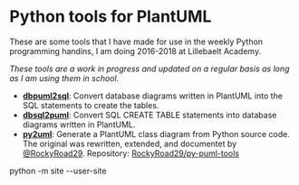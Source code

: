 # Python tools for PlantUML

These are some tools that I have made for use in the weekly Python programming
handins, I am doing 2016-2018 at Lillebaelt Academy.

*These tools are a work in progress and updated on a regular basis as long as
I am using them in school.*

 * [**dbpuml2sql**](dbpuml2sql/): Convert database diagrams written in PlantUML into the
   SQL statements to create the tables.
 * [**dbsql2puml**](dbsql2puml/): Convert SQL CREATE TABLE statements into database diagrams
   written in PlantUML.
 * [**py2uml**](py2puml/): Generate a PlantUML class diagram from Python source code.
   The original was rewritten, extended, and documentet by [@RockyRoad29](https://github.com/RockyRoad29).
   Repository: [RockyRoad29/py-puml-tools](https://github.com/RockyRoad29/py-puml-tools)



python -m site  --user-site
